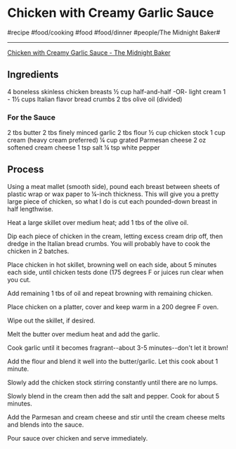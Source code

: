 # Chicken with Creamy Garlic Sauce
#recipe #food/cooking #food #food/dinner #people/The Midnight Baker#
- - - -
[Chicken with Creamy Garlic Sauce - The Midnight Baker](https://bakeatmidnite.com/chicken-with-creamy-garlic-sauce/)

## Ingredients
4 boneless skinless chicken breasts
½ cup half-and-half -OR- light cream
1 - 1½ cups Italian flavor bread crumbs
2 tbs olive oil (divided)

### For the Sauce
2 tbs butter
2 tbs finely minced garlic
2 tbs flour
½ cup chicken stock
1 cup cream (heavy cream preferred)
¼ cup grated Parmesan cheese
2 oz softened cream cheese
1 tsp salt
¼ tsp white pepper

## Process
Using a meat mallet (smooth side), pound each breast between sheets of plastic wrap or wax paper to ¼-inch thickness. This will give you a pretty large piece of chicken, so what I do is cut each pounded-down breast in half lengthwise.

Heat a large skillet over medium heat; add 1 tbs of the olive oil.

Dip each piece of chicken in the cream, letting excess cream drip off, then dredge in the Italian bread crumbs. You will probably have to cook the chicken in 2 batches.

Place chicken in hot skillet, browning well on each side, about 5 minutes each side, until chicken tests done (175 degrees F or juices run clear when you cut.

Add remaining 1 tbs of oil and repeat browning with remaining chicken.

Place chicken on a platter, cover and keep warm in a 200 degree F oven.

Wipe out the skillet, if desired.

Melt the butter over medium heat and add the garlic.

Cook garlic until it becomes fragrant--about 3-5 minutes--don't let it brown!

Add the flour and blend it well into the butter/garlic. Let this cook about 1 minute.

Slowly add the chicken stock stirring constantly until there are no lumps.

Slowly blend in the cream then add the salt and pepper. Cook for about 5 minutes.

Add the Parmesan and cream cheese and stir until the cream cheese melts and blends into the sauce.

Pour sauce over chicken and serve immediately.